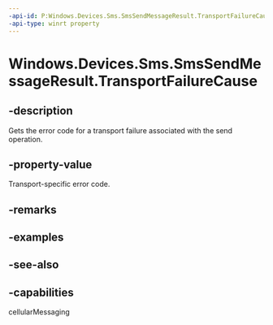 ----api-id: P:Windows.Devices.Sms.SmsSendMessageResult.TransportFailureCause
-api-type: winrt property
---<!-- Property syntaxpublic int TransportFailureCause { get; }--># Windows.Devices.Sms.SmsSendMessageResult.TransportFailureCause## -descriptionGets the error code for a transport failure associated with the send operation.## -property-valueTransport-specific error code.## -remarks## -examples## -see-also## -capabilitiescellularMessaging